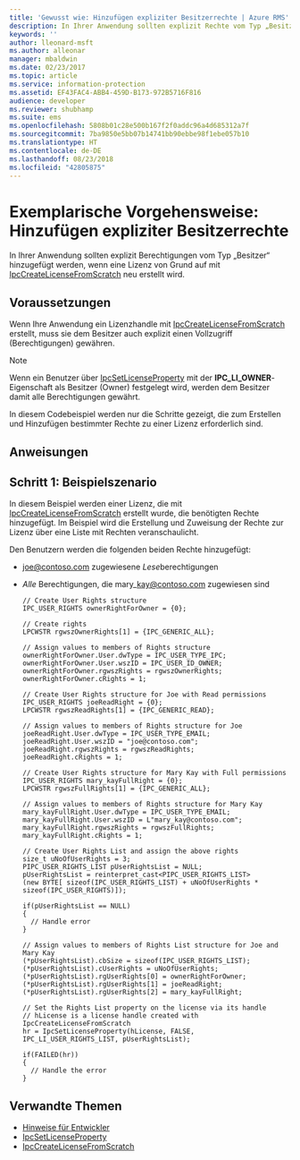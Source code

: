 ```yaml
---
title: 'Gewusst wie: Hinzufügen expliziter Besitzerrechte | Azure RMS'
description: In Ihrer Anwendung sollten explizit Rechte vom Typ „Besitzer“ hinzugefügt werden, wenn eine Lizenz von Grund auf neu erstellt wird.
keywords: ''
author: lleonard-msft
ms.author: alleonar
manager: mbaldwin
ms.date: 02/23/2017
ms.topic: article
ms.service: information-protection
ms.assetid: EF43FAC4-ABB4-459D-B173-972B5716F816
audience: developer
ms.reviewer: shubhamp
ms.suite: ems
ms.openlocfilehash: 5808b01c28e500b167f2f0addc96a4d685312a7f
ms.sourcegitcommit: 7ba9850e5bb07b14741bb90ebbe98f1ebe057b10
ms.translationtype: HT
ms.contentlocale: de-DE
ms.lasthandoff: 08/23/2018
ms.locfileid: "42805875"
---
```

# <a name="how-to-add-explicit-owner-rights"></a>Exemplarische Vorgehensweise: Hinzufügen expliziter Besitzerrechte

In Ihrer Anwendung sollten explizit Berechtigungen vom Typ „Besitzer“ hinzugefügt werden, wenn eine Lizenz von Grund auf mit [IpcCreateLicenseFromScratch](https://msdn.microsoft.com/library/hh535256.aspx) neu erstellt wird.

## <a name="prerequisites"></a>Voraussetzungen

Wenn Ihre Anwendung ein Lizenzhandle mit [IpcCreateLicenseFromScratch](https://msdn.microsoft.com/library/hh535256.aspx) erstellt, muss sie dem Besitzer auch explizit einen Vollzugriff (Berechtigungen) gewähren.

>[!NOTE] 
> Wenn ein Benutzer über [IpcSetLicenseProperty](https://msdn.microsoft.com/library/hh535271.aspx) mit der **IPC\_LI\_OWNER**-Eigenschaft als Besitzer (Owner) festgelegt wird, werden dem Besitzer damit alle Berechtigungen gewährt.

In diesem Codebeispiel werden nur die Schritte gezeigt, die zum Erstellen und Hinzufügen bestimmter Rechte zu einer Lizenz erforderlich sind.

## <a name="instructions"></a>Anweisungen
 
## <a name="step-1-example-scenario"></a>Schritt 1: Beispielszenario

In diesem Beispiel werden einer Lizenz, die mit [IpcCreateLicenseFromScratch](https://msdn.microsoft.com/library/hh535256.aspx) erstellt wurde, die benötigten Rechte hinzugefügt. Im Beispiel wird die Erstellung und Zuweisung der Rechte zur Lizenz über eine Liste mit Rechten veranschaulicht.

Den Benutzern werden die folgenden beiden Rechte hinzugefügt:

-   joe@contoso.com zugewiesene *Lese*berechtigungen
-   *Alle* Berechtigungen, die mary\_kay@contoso.com zugewiesen sind

        // Create User Rights structure
        IPC_USER_RIGHTS ownerRightForOwner = {0};

        // Create rights
        LPCWSTR rgwszOwnerRights[1] = {IPC_GENERIC_ALL};

        // Assign values to members of Rights structure
        ownerRightForOwner.User.dwType = IPC_USER_TYPE_IPC;
        ownerRightForOwner.User.wszID = IPC_USER_ID_OWNER;
        ownerRightForOwner.rgwszRights = rgwszOwnerRights;
        ownerRightForOwner.cRights = 1;

        // Create User Rights structure for Joe with Read permissions
        IPC_USER_RIGHTS joeReadRight = {0};
        LPCWSTR rgwszReadRights[1] = {IPC_GENERIC_READ};

        // Assign values to members of Rights structure for Joe
        joeReadRight.User.dwType = IPC_USER_TYPE_EMAIL;
        joeReadRight.User.wszID = "joe@contoso.com";
        joeReadRight.rgwszRights = rgwszReadRights;
        joeReadRight.cRights = 1;

        // Create User Rights structure for Mary Kay with Full permissions
        IPC_USER_RIGHTS mary_kayFullRight = {0};
        LPCWSTR rgwszFullRights[1] = {IPC_GENERIC_ALL};

        // Assign values to members of Rights structure for Mary Kay
        mary_kayFullRight.User.dwType = IPC_USER_TYPE_EMAIL;
        mary_kayFullRight.User.wszID = L"mary_kay@contoso.com";
        mary_kayFullRight.rgwszRights = rgwszFullRights;
        mary_kayFullRight.cRights = 1;

        // Create User Rights List and assign the above rights
        size_t uNoOfUserRights = 3;
        PIPC_USER_RIGHTS_LIST pUserRightsList = NULL;
        pUserRightsList = reinterpret_cast<PIPC_USER_RIGHTS_LIST>
        (new BYTE[ sizeof(IPC_USER_RIGHTS_LIST) + uNoOfUserRights * sizeof(IPC_USER_RIGHTS)]);

        if(pUserRightsList == NULL)
        {
          // Handle error
        }

        // Assign values to members of Rights List structure for Joe and Mary Kay
        (*pUserRightsList).cbSize = sizeof(IPC_USER_RIGHTS_LIST);
        (*pUserRightsList).cUserRights = uNoOfUserRights;
        (*pUserRightsList).rgUserRights[0] = ownerRightForOwner;
        (*pUserRightsList).rgUserRights[1] = joeReadRight;
        (*pUserRightsList).rgUserRights[2] = mary_kayFullRight;

        // Set the Rights List property on the license via its handle
        // hLicense is a license handle created with IpcCreateLicenseFromScratch
        hr = IpcSetLicenseProperty(hLicense, FALSE, IPC_LI_USER_RIGHTS_LIST, pUserRightsList);

        if(FAILED(hr))
        {
          // Handle the error
        }



## <a name="related-topics"></a>Verwandte Themen

- [Hinweise für Entwickler](developer-notes.md)
- [IpcSetLicenseProperty](https://msdn.microsoft.com/library/hh535271.aspx)
- [IpcCreateLicenseFromScratch](https://msdn.microsoft.com/library/hh535256.aspx)
